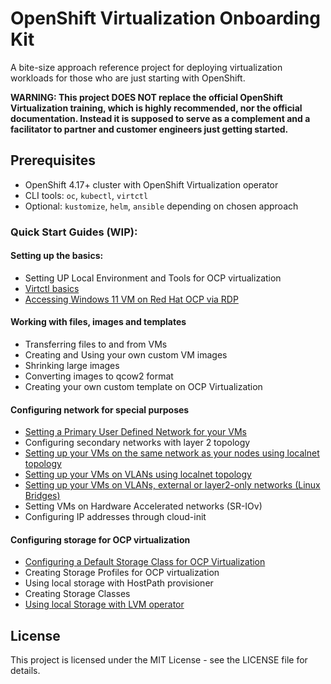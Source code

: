 # OpenShift Virtualization Onboarding Kit

A bite-size approach reference project for deploying virtualization workloads for those who are just starting with OpenShift.

**WARNING: This project DOES NOT replace the official OpenShift Virtualization training, which is highly recommended, nor the official documentation. Instead it is supposed to serve as a complement and a facilitator to partner and customer engineers just getting started.**

## Prerequisites

- OpenShift 4.17+ cluster with OpenShift Virtualization operator
- CLI tools: `oc`, `kubectl`, `virtctl` 
- Optional: `kustomize`, `helm`, `ansible` depending on chosen approach

### Quick Start Guides (WIP):

#### Setting up the basics:

- Setting UP Local Environment and Tools for OCP virtualization
- [Virtctl basics](docs/tutorials/virtctl-basic-overview.md)
- [Accessing Windows 11 VM on Red Hat OCP via RDP](docs/tutorials/accessing-windows-vm-on-ocp-via-rdp.md) 

#### Working with files, images and templates

- Transferring files to and from VMs
- Creating and Using your own custom VM images
- Shrinking large images
- Converting images to qcow2 format
- Creating your own custom template on OCP Virtualization

#### Configuring network for special purposes

- [Setting a Primary User Defined Network for your VMs](docs/tutorials/layer2-primary-network-udn-configuration.md)
- Configuring secondary networks with layer 2 topology
- [Setting up your VMs on the same network as your nodes using localnet topology](docs/tutorials/localnet-secondary-network-configuration.md)
- [Setting up your VMs on VLANs using localnet topology](docs/tutorials/localnet-vlan-network-configuration.md)
- [Setting up your VMs on VLANs, external or layer2-only networks \(Linux Bridges\)](docs/tutorials/linux-bridge-secondary-network-configuration.md)
- Setting VMs on Hardware Accelerated networks (SR-IOv)
- Configuring IP addresses through cloud-init

#### Configuring storage for OCP virtualization

- [Configuring a Default Storage Class for OCP Virtualization](docs/tutorials/configure-default-storage-class.md)
- Creating Storage Profiles for OCP virtualization
- Using local storage with HostPath provisioner
- Creating Storage Classes
- [Using local Storage with LVM operator](docs/tutorials/lvm-operator-local-disk-installation.md)

## License
This project is licensed under the MIT License - see the LICENSE file for details.
